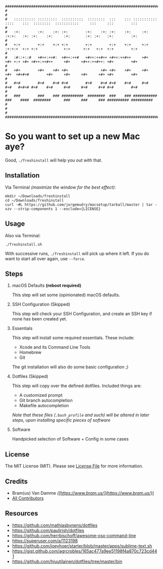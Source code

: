 ```
###############################################################################################################################################
#                                                                                                                                             #
#   :::::::::: :::::::::  ::::::::::  ::::::::  :::    ::: ::::::::::: ::::    :::  ::::::::  :::::::::::     :::     :::        :::          #
#   :+:        :+:    :+: :+:        :+:    :+: :+:    :+:     :+:     :+:+:   :+: :+:    :+:     :+:       :+: :+:   :+:        :+:          #
#   +:+        +:+    +:+ +:+        +:+        +:+    +:+     +:+     :+:+:+  +:+ +:+            +:+      +:+   +:+  +:+        +:+          #
#   :#::+::#   +#++:++#:  +#++:++#   +#++:++#++ +#++:++#++     +#+     +#+ +:+ +#+ +#++:++#++     +#+     +#++:++#++: +#+        +#+          #
#   +#+        +#+    +#+ +#+               +#+ +#+    +#+     +#+     +#+  +#+#+#        +#+     +#+     +#+     +#+ +#+        +#+          #
#   #+#        #+#    #+# #+#        #+#    #+# #+#    #+#     #+#     #+#   #+#+# #+#    #+#     #+#     #+#     #+# #+#        #+#          #
#   ###        ###    ### ##########  ########  ###    ### ########### ###    ####  ########      ###     ###     ### ########## ##########   #
#                                                                                                                                             #
###############################################################################################################################################
```

# So you want to set up a new Mac aye?

Good, `./freshinstall` will help you out with that.

## Installation

Via Terminal _(maximize the window for the best effect)_:

```
mkdir ~/Downloads/freshinstall
cd ~/Downloads/freshinstall
curl -#L https://github.com/jorgemudry/macsetup/tarball/master | tar -xzv --strip-components 1 --exclude={LICENSE}
```

## Usage

Also via Terminal:

```
./freshinstall.sh
```

With successive runs, `./freshinstall` will pick up where it left. If you do want to start all over again, use `--force`.

## Steps

1. macOS Defaults **(reboot required)**

    This step will set some (opinionated) macOS defaults.

2. SSH Configuration (Skipped)

    This step will check your SSH Configuration, and create an SSH key if none has been created yet.

3. Essentials

    This step will install some required essentials. These include:

    - Xcode and its Command Line Tools
    - Homebrew
    - Git

    The git installation will also do some basic configuration ;)

4. Dotfiles (Skipped)

    This step will copy over the defined dotfiles. Included things are:

    - A customized prompt
    - Git branch autocompletion
    - Makefile autocompletion

    _Note that these files (`.bash_profile` and such) will be altered in later steps, upon installing specific pieces of software_

5. Software

    Handpicked selection of Software + Config in some cases

## License

The MIT License (MIT). Please see [License File](LICENSE) for more information.

## Credits

- Bram(us) Van Damme <em>([https://www.bram.us/](https://www.bram.us/))</em>
- [All Contributors](../../contributors)

## Resources

- https://github.com/mathiasbynens/dotfiles
- https://github.com/paulirish/dotfiles
- https://github.com/herrbischoff/awesome-osx-command-line
- https://superuser.com/a/1123198
- https://github.com/joeyhoer/starter/blob/master/apps/sublime-text.sh
- https://gist.github.com/agrcrobles/165ac477a9ee51198f4a870c723cd441
- https://github.com/hjuutilainen/dotfiles/tree/master/bin
